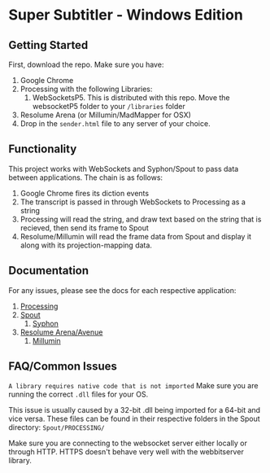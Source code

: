 # Super Subtitler - Windows Edition

## Getting Started
First, download the repo.
Make sure you have:

1. Google Chrome
2. Processing with the following Libraries:
	1. WebSocketsP5. This is distributed with this repo. Move the websocketP5 folder to your `/libraries` folder
3. Resolume Arena (or Millumin/MadMapper for OSX)
4. Drop in the `sender.html` file to any server of your choice.

## Functionality
This project works with WebSockets and Syphon/Spout to pass data between applications.
The chain is as follows:

1. Google Chrome fires its diction events
2. The transcript is passed in through WebSockets to Processing as a string
3. Processing will read the string, and draw text based on the string that is recieved, then send its frame to Spout
4. Resolume/Millumin will read the frame data from Spout and display it along with its projection-mapping data.

## Documentation
For any issues, please see the docs for each respective application:

1. [Processing](https://processing.org/reference/)
2. [Spout](http://spout.zeal.co/)
	1. [Syphon](http://syphon.v002.info/)
3. [Resolume Arena/Avenue](https://resolume.com/)
	1. [Millumin](https://millumin2.com)


## FAQ/Common Issues
```A library requires native code that is not imported```
Make sure you are running the correct ```.dll``` files for your OS. 

This issue is usually caused by a 32-bit .dll being imported for a 64-bit and vice versa. These files can be found in their respective folders in the Spout directory: ```Spout/PROCESSING/```

Make sure you are connecting to the websocket server either locally or through HTTP. HTTPS doesn't behave very well with the webbitserver library.